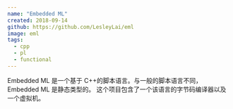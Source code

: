 ```yaml
---
name: "Embedded ML"
created: 2018-09-14
github: https://github.com/LesleyLai/eml
image: eml
tags:
  - cpp
  - pl
  - functional
---
```


Embedded ML 是一个基于 C++的脚本语言。与一般的脚本语言不同，Embedded ML 是静态类型的。
这个项目包含了一个该语言的字节码编译器以及一个虚拟机。
